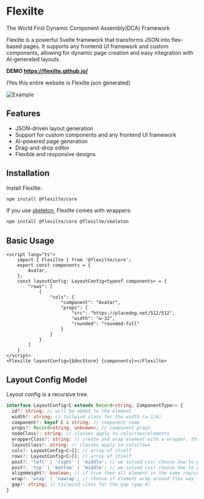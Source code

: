 # Flexilte
The World First Dynamic Component Assembly(DCA) Framework

Flexilte is a powerful Svelte framework that transforms JSON into flex-based pages. It supports any frontend UI framework and custom components, allowing for dynamic page creation and easy integration with AI-generated layouts.

**DEMO https://flexilte.github.io/**

(Yes this entire website is Flexilte json generated)

![Example](docs/layout.png)

## Features

- JSON-driven layout generation
- Support for custom components and any frontend UI framework
- AI-powered page generation
- Drag-and-drop editor
- Flexible and responsive designs

## Installation

Install Flexilte:

```bash
npm install @flexilte/core
```

If you use [skeleton](https://github.com/skeletonlabs/skeleton), Flexilte comes with wrappers:

```bash
npm install @flexilte/core @flexilte/skeleton
```

## Basic Usage

```svelte
<script lang="ts">
	import { Flexilte } from '@flexilte/core';
    export const components = {
        Avatar,
    };
    const layoutConfig: LayoutConfig<typeof components> = {
        "rows": [
            {
                "cols": {
                    "component": "Avatar",
                    "props": {
                        "src": "https://placedog.net/512/512",
                        "width": "w-32",
                        "rounded": "rounded-full"
                    }
                }
            }
        ]
    }
</script>
<Flexilte layoutConfig={$docStore} {components}></Flexilte>
```

## Layout Config Model

Layout config is a recursive tree.

```ts
interface LayoutConfig<C extends Record<string, ComponentType>> {
  id?: string; // will be added to the element
  width?: string; // tailwind class for the width (w-1/6)
  component?: keyof C & string; // component name
  props?: Record<string, unknown>; // component props
  nodeClass?: string; // classes apply to cols/rows/elements
  wrapperClass?: string; // create and wrap element with a wrapper, this is a short hand for components that doesn't like flex box
  layoutClass?: string; // classes apply to cols/rows
  cols?: LayoutConfig<C>[]; // array of itself
  rows?: LayoutConfig<C>[]; // array of itself
  posX?: 'left' | 'right' | 'middle'; // we solved css! choose how to position your element horizontally
  posY?: 'top' | 'bottom' | 'middle'; // we solved css! choose how to position your element vertically
  alignHeight?: boolean; // if true then all element in the same row/col will align at the bottom
  wrap?: 'wrap' | 'nowrap'; // choose if element wrap around flex way
  gap?: string; // tailwind class for the gap (gap-4)
}
```
